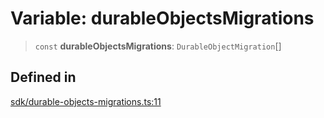 # Variable: durableObjectsMigrations

> `const` **durableObjectsMigrations**: `DurableObjectMigration`[]

## Defined in

[sdk/durable-objects-migrations.ts:11](https://github.com/andreisergiu98/baeta/blob/4c16a2c8fa14b6d48e42b6a2c2893542bd64b987/packages/subscriptions-cloudflare/sdk/durable-objects-migrations.ts#L11)
